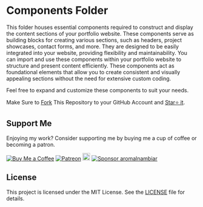 # Components Folder

This folder houses essential components required to construct and display the content sections of your portfolio website. These components serve as building blocks for creating various sections, such as headers, project showcases, contact forms, and more. They are designed to be easily integrated into your website, providing flexibility and maintainability.
You can import and use these components within your portfolio website to structure and present content efficiently. These components act as foundational elements that allow you to create consistent and visually appealing sections without the need for extensive custom coding.

Feel free to expand and customize these components to suit your needs.

Make Sure to [Fork](https://github.com/aromalnambiar/portfolio/fork) This Repository to your GitHub Account and [Star⭐ it](https://github.com/aromalnambiar/portfolio/stargazers).

## Support Me

Enjoying my work? Consider supporting me by buying me a cup of coffee or becoming a patron.

[![Buy Me a Coffee](https://img.shields.io/badge/Buy%20Me%20a%20Coffee-Donate-orange?logo=buy-me-a-coffee&s=20)](https://www.buymeacoffee.com/aromalnambiar)
[![Patreon](https://img.shields.io/badge/Patreon-Support-red?logo=patreon&s=20)](https://www.patreon.com/aromalnambiar)
<a href="https://ko-fi.com/aromalnambiar"><img src="https://ko-fi.com/img/githubbutton_sm.svg" alt="Ko-fi" height="20"></a>
[![Sponsor aromalnambiar](https://img.shields.io/badge/Sponsor-aromlnambiar?logo=github)](https://github.com/sponsors/aromalnambiar)

## License

This project is licensed under the MIT License. See the [LICENSE](https://github.com/aromalnambiar/portfolio/blob/main/LICENSE.md) file for details.
